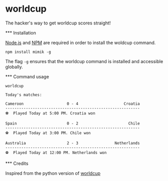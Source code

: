 worldcup
========

The hacker's way to get worldcup scores straight!

*** Installation

[Node.js](http://nodejs.org/) and [NPM](https://www.npmjs.org) are required in order to install the woldcup command.

```
npm install mimik -g
```

The flag `-g` ensures that the worldcup command is installed and accessible globally.


*** Command usage

```
worldcup 

Today's matches:

Cameroon                   0 - 4                    Croatia
-----------------------------------------------------------
⚽  Played Today at 5:00 PM. Croatia won

Spain                      0 - 2                      Chile
-----------------------------------------------------------
⚽  Played Today at 3:00 PM. Chile won

Australia                  2 - 3                Netherlands
-----------------------------------------------------------
⚽  Played Today at 12:00 PM. Netherlands won

```

*** Credits

Inspired from the python version of [worldcup](https://github.com/fatiherikli/worldcup)

